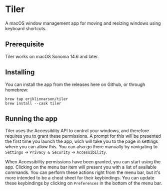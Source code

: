 # Tiler
A macOS window management app for moving and resizing windows using keyboard shortcuts.
## Prerequisite
Tiler works on macOS Sonoma 14.6 and later.
## Installing
You can install the app from the releases here on Github, or through homebrew:
```
brew tap eriklinnarson/tiler
brew install --cask tiler
```
## Running the app
Tiler uses the Accessiblity API to control your windows, and therefore requires you to grant these permissions. A prompt for this will be presented the first time you launch the app, wich will take you to the page in settings where you can allow this. You can also go there manually by navigating to `Settings` -> `Privacy & Security` -> `Accessibility`.

When Accessibility permissions have been granted, you can start using the app. Clicking on the menu bar item will present you with a list of available commands. You can perform these actions right from the menu bar, but it's more intended to be a cheat sheet for their keybindings. You can update these keybindings by clicking on `Preferences` in the bottom of the menu bar.
